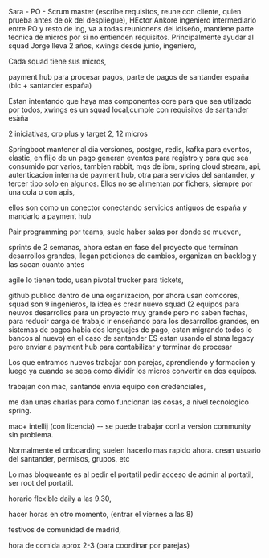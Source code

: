 Sara - PO - Scrum master (escribe requisitos, reune con cliente, quien prueba antes de ok del despliegue), 
HEctor Ankore ingeniero intermediario entre PO y resto de ing, va a todas reunionens del ldiseño, mantiene parte tecnica de micros por si no entienden requisitos. Principalmente ayudar al squad
Jorge lleva 2 años, xwings desde junio, ingeniero, 

Cada squad tiene sus micros, 

payment hub para procesar pagos, parte de pagos de santander españa (bic + santander españa)

Estan intentando que haya mas componentes core para que sea utilizado por todos, xwings es un squad local,cumple con requisitos de santander esàña

2 iniciativas, crp plus y target 2, 12 micros 

Springboot mantener al dia versiones, postgre, redis, kafka para eventos, elastic, en flijo de un pago generan eventos para registro y para que sea consumido por varios, tambien rabbit, mqs de ibm, spring cloud stream, api, autenticacion interna de payment hub, otra para servicios del santander, y tercer tipo solo en algunos. Ellos no se alimentan por fichers, siempre por una cola o con apis, 

ellos son como un conector conectando servicios antiguos de españa y mandarlo a payment hub

Pair programming por teams, suele haber salas por donde se mueven, 

sprints de 2 semanas, ahora estan en fase del proyecto que terminan desarrollos grandes, llegan peticiones de cambios, organizan en backlog y las sacan cuanto antes

agile lo tienen todo, usan pivotal trucker para tickets, 

github publico dentro de una organizacion, por ahora usan comcores, squad son 9 ingenieros, la idea es crear nuevo squad (2 equipos para neuvos desarrollos para un proyecto muy grande pero no saben fechas, para reducir carga de trabajo ir enseñando para los desarrollos grandes, en sistemas de pagos habia dos lenguajes de pago, estan migrando todos lo bancos al nuevo) en el caso de santander ES estan usando el stma legacy pero enviar a payment hub para contabilizar y terminar de procesar

Los que entramos nuevos trabajar con  parejas, aprendiendo y formacion y luego ya cuando se sepa como dividir los micros convertir en dos equipos. 

trabajan con mac, santande envia equipo con credenciales, 

me dan unas charlas para como funcionan las cosas, a nivel tecnologico spring. 

mac+ intellij (con licencia) -- se puede trabajar conl a version community sin problema. 

Normalmente el onboarding suelen hacerlo mas rapido ahora. crean usuario del santander, permisos, grupos, etc

Lo mas bloqueante es al pedir el portatil pedir acceso de admin al portatil, ser root del portatil. 

horario flexible daily a las 9.30, 

hacer horas en otro momento, (entrar el viernes a las 8)

festivos de comunidad de madrid, 

hora de comida aprox 2-3 (para coordinar por parejas)

